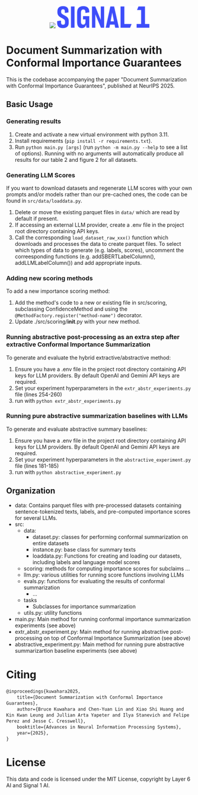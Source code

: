 
<p align="center">
<a href="https://layer6.ai/"><img src="https://github.com/layer6ai-labs/DropoutNet/blob/master/logs/logobox.jpg" height="66"></a>
<a href="https://signal1.ai/"><img src="Signal1.jpg" height="60"></a>
</p>

# Document Summarization with Conformal Importance Guarantees 

This is the codebase accompanying the paper "Document Summarization with Conformal Importance Guarantees", published at NeurIPS 2025.

## Basic Usage

### Generating results
1. Create and activate a new virtual environment with python 3.11.
2. Install requirements (`pip install -r requirements.txt`).
3. Run `python main.py [args]` (run `python -m main.py --help` to see a list of options). Running with no arguments will automatically produce all results for our table 2 and figure 2 for all datasets. 

### Generating LLM Scores
If you want to download datasets and regenerate LLM scores with your own prompts and/or models rather than our pre-cached ones, the code can be found in `src/data/loaddata.py`. 
1. Delete or move the existing parquet files in `data/` which are read by default if present.
2. If accessing an external LLM provider, create a .env file in the project root directory containing API keys.
3. Call the corresponding `load_dataset_raw_xxx()` function which downloads and processes the data to create parquet files. To select which types of data to generate (e.g. labels, scores), uncomment the correesponding functions (e.g. addSBERTLabelColumn(), addLLMLabelColumn()) and add appropriate inputs. 

### Adding new scoring methods
To add a new importance scoring method:
1. Add the method's code to a new or existing file in src/scoring, subclassing ConfidenceMethod and using the `@MethodFactory.register("method-name")` decorator.
2. Update ./src/scoring/__init__.py with your new method.

### Running abstractive post-processing as an extra step after extractive Conformal Importance Summarization
To generate and evaluate the hybrid extractive/abstractive method: 
1. Ensure you have a .env file in the project root directory containing API keys for LLM providers. By default OpenAI and Gemini API keys are required.
2. Set your experiment hyperparameters in the `extr_abstr_experiments.py` file (lines 254-260)
3. run with `python extr_abstr_experiments.py`

### Running pure abstractive summarization baselines with LLMs
To generate and evaluate abstractive summary baselines: 
1. Ensure you have a .env file in the project root directory containing API keys for LLM providers. By default OpenAI and Gemini API keys are required.
2. Set your experiment hyperparameters in the `abstractive_experiment.py` file (lines 181-185)
3. run with `python abstractive_experiment.py`

## Organization
- data: Contains parquet files with pre-processed datasets containing sentence-tokenized texts, labels, and pre-computed importance scores for several LLMs. 
- src: 
    - data: 
        - dataset.py: classes for performing conformal summarization on entire datasets
        - instance.py: base class for summary texts
        - loaddata.py: Functions for creating and loading our datasets, including labels and language model scores
    - scoring: methods for computing importance scores for subclaims 
        ...
    - llm.py: various utilities for running score functions involving LLMs
    - evals.py: functions for evaluating the results of conformal summarization
        - ...
    - tasks
        - Subclasses for importance summarization
    - utils.py: utility functions
- main.py: Main method for running conformal importance summarization experiments (see above)
- extr_abstr_experiment.py: Main method for running abstractive post-processing on top of Conformal Importance Summarization (see above)
- abstractive_experiment.py: Main method for running pure abstractive summarizartion baseline experiments (see above)

# Citing

    @inproceedings{kuwahara2025,
        title={Document Summarization with Conformal Importance Guarantees}, 
        author={Bruce Kuwahara and Chen-Yuan Lin and Xiao Shi Huang and Kin Kwan Leung and Jullian Arta Yapeter and Ilya Stanevich and Felipe Perez and Jesse C. Cresswell},
        booktitle={Advances in Neural Information Processing Systems},
        year={2025},
    }

# License
This data and code is licensed under the MIT License, copyright by Layer 6 AI and Signal 1 AI.